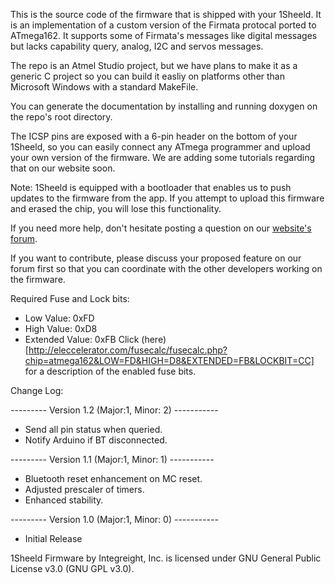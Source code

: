This is the source code of the firmware that is shipped with your 1Sheeld. It is an implementation of a custom version of the Firmata protocal ported to ATmega162. It supports some of Firmata's messages like digital messages but lacks capability query, analog, I2C and servos messages.

The repo is an Atmel Studio project, but we have plans to make it as a generic C project so you can build it easliy on platforms other than Microsoft Windows with a standard MakeFile.

You can generate the documentation by installing and running doxygen on the repo's root directory.

The ICSP pins are exposed with a 6-pin header on the bottom of your 1Sheeld, so you can easily connect any ATmega programmer and upload your own version of the firmware. We are adding some tutorials regarding that on our website soon.

Note: 1Sheeld is equipped with a bootloader that enables us to push updates to the firmware from the app. If you attempt to upload this firmware and erased the chip, you will lose this functionality.

If you need more help, don't hesitate posting a question on our [website's forum](http://www.1sheeld.com/forum).

If you want to contribute, please discuss your proposed feature on our forum first so that you can coordinate with the other developers working on the firmware.

Required Fuse and Lock bits:
- Low Value: 0xFD
- High Value: 0xD8
- Extended Value: 0xFB
Click (here)[http://eleccelerator.com/fusecalc/fusecalc.php?chip=atmega162&LOW=FD&HIGH=D8&EXTENDED=FB&LOCKBIT=CC] for a description of the enabled fuse bits.

Change Log:

--------- Version 1.2 (Major:1, Minor: 2) -----------

- Send all pin status when queried.
- Notify Arduino if BT disconnected.

--------- Version 1.1 (Major:1, Minor: 1) -----------

- Bluetooth reset enhancement on MC reset.
- Adjusted prescaler of timers.
- Enhanced stability.

--------- Version 1.0 (Major:1, Minor: 0) -----------

- Initial Release

1Sheeld Firmware by Integreight, Inc. is licensed under GNU General Public License v3.0 (GNU GPL v3.0).